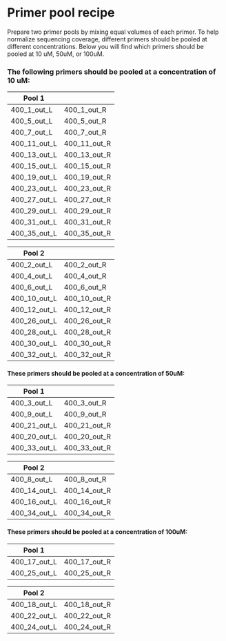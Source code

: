 # Primer pool recipe

Prepare two primer pools by mixing equal volumes of each primer. To help normalize sequencing coverage, different primers should be pooled at different concentrations. Below you will find which primers should be pooled at 10 uM, 50uM, or 100uM.

### The following primers should be pooled at a concentration of **10 uM**:

|Pool 1      |            |
|------------|------------|
|400_1_out_L |400_1_out_R |
|400_5_out_L |400_5_out_R |
|400_7_out_L |400_7_out_R |
|400_11_out_L|400_11_out_R|
|400_13_out_L|400_13_out_R|
|400_15_out_L|400_15_out_R|
|400_19_out_L|400_19_out_R|
|400_23_out_L|400_23_out_R|
|400_27_out_L|400_27_out_R|
|400_29_out_L|400_29_out_R|
|400_31_out_L|400_31_out_R|  
|400_35_out_L|400_35_out_R|

|Pool 2      |            |
|------------|------------|
|400_2_out_L |400_2_out_R |
|400_4_out_L |400_4_out_R |
|400_6_out_L |400_6_out_R |
|400_10_out_L|400_10_out_R|
|400_12_out_L|400_12_out_R|
|400_26_out_L|400_26_out_R|
|400_28_out_L|400_28_out_R|
|400_30_out_L|400_30_out_R|
|400_32_out_L|400_32_out_R|

#### These primers should be pooled at a concentration of **50uM**:

|Pool 1       |             |
|-------------|-------------|
|400_3_out_L  |400_3_out_R  |
|400_9_out_L  |400_9_out_R  |
|400_21_out_L |400_21_out_R |
|400_20_out_L |400_20_out_R |
|400_33_out_L |400_33_out_R |

|Pool 2       |             |
|-------------|-------------|
|400_8_out_L  |400_8_out_R  |
|400_14_out_L |400_14_out_R |
|400_16_out_L |400_16_out_R |
|400_34_out_L |400_34_out_R |

#### These primers should be pooled at a concentration of **100uM**:

| Pool 1     |             |
|------------|-------------|
|400_17_out_L| 400_17_out_R|
|400_25_out_L| 400_25_out_R|

|Pool 2      |             |
|------------|-------------|
|400_18_out_L| 400_18_out_R|
|400_22_out_L| 400_22_out_R|
|400_24_out_L| 400_24_out_R|
